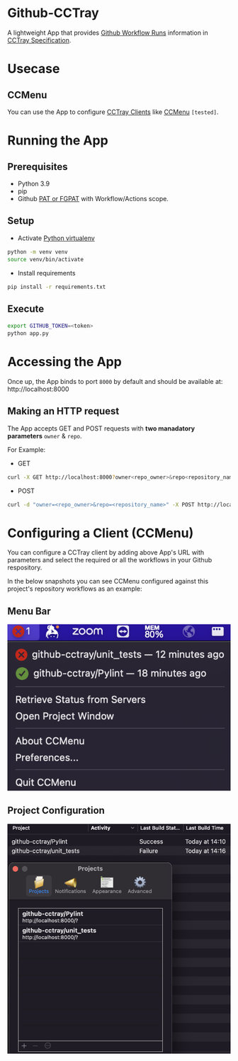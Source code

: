 # Github-CCTray

A lightweight App that provides [Github Workflow Runs](https://docs.github.com/en/rest/actions/workflow-runs?apiVersion=2022-11-28#list-workflow-runs-for-a-repository) information in [CCTray Specification](https://cctray.org/v1/).

# Usecase

## CCMenu

You can use the App to configure [CCTray Clients](https://cctray.org/clients/) like [CCMenu](https://ccmenu.org/) `[tested]`.

# Running the App

## Prerequisites

* Python 3.9
* pip
* Github [PAT or FGPAT](https://docs.github.com/en/authentication/keeping-your-account-and-data-secure/creating-a-personal-access-token) with Workflow/Actions scope.

## Setup

* Activate [Python virtualenv](https://python.land/virtual-environments/virtualenv)

```bash
python -m venv venv
source venv/bin/activate
```

* Install requirements

```bash
pip install -r requirements.txt
```

## Execute

```bash
export GITHUB_TOKEN=<token>
python app.py
```

# Accessing the App

Once up, the App binds to port `8000` by default and should be available at: http://localhost:8000

## Making an HTTP request

The App accepts GET and POST requests with **two manadatory parameters** `owner` & `repo`.

For Example:

* GET

```bash
curl -X GET http://localhost:8000?owner<repo_owner>&repo<repository_name>
```

* POST

```bash
curl -d "owner=<repo_owner>&repo=<repository_name>" -X POST http://localhost:8000
```

# Configuring a Client (CCMenu)

You can configure a CCTray client by adding above App's URL with parameters and select the required or all the workflows in your Github respository.

In the below snapshots you can see CCMenu configured against this project's repository workflows as an example:

## Menu Bar

<img src="./images/ccmenu_desktop_menu_bar.png?raw=true" />

## Project Configuration

<img src="./images/ccmenu_projects_configuration.png?raw=true" />
